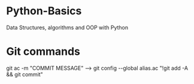# Python-Basics
Data Structures, algorithms and OOP with Python

# Git commands
git ac -m "COMMIT MESSAGE" --> git config --global alias.ac "!git add -A && git commit"